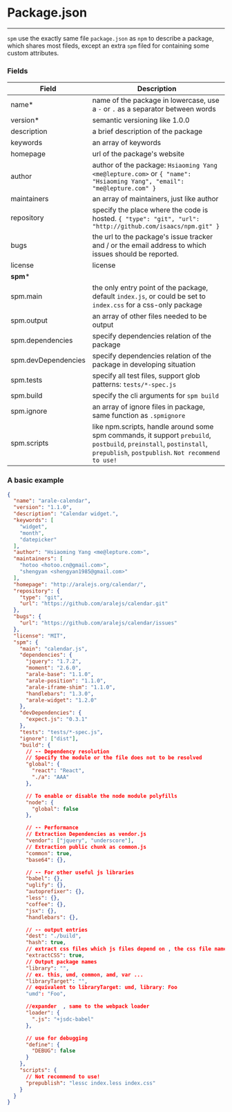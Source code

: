 # Package.json

---

`spm` use the exactly same file `package.json` as `npm` to describe a package, which shares most fileds, except an extra `spm` filed for containing some custom attributes.

### Fields

Field | Description |
------------ | ------------- |
name* | name of the package in lowercase, use a `-` or `.` as a separator between words
version* | semantic versioning like 1.0.0
description | a brief description of the package
keywords | an array of keywords
homepage | url of the package's website
author | author of the package: `Hsiaoming Yang <me@lepture.com>` or `{ "name": "Hsiaoming Yang", "email": "me@lepture.com" }`
maintainers | an array of maintainers, just like author
repository | specify the place where the code is hosted. `{ "type": "git", "url": "http://github.com/isaacs/npm.git" }`
bugs | the url to the package's issue tracker and / or the email address to which issues should be reported.
license | license
**spm*** |
spm.main | the only entry point of the package, default `index.js`, or could be set to `index.css` for a css-only package 
spm.output | an array of other files needed to be output
spm.dependencies | specify dependencies relation of the package
spm.devDependencies | specify dependencies relation of the package in developing situation
spm.tests | specify all test files, support glob patterns: `tests/*-spec.js`
spm.build | specify the cli arguments for `spm build`
spm.ignore | an array of ignore files in package, same function as `.spmignore`
spm.scripts | like npm.scripts, handle around some spm commands, it support `prebuild`, `postbuild`, `preinstall`, `postinstall`, `prepublish`, `postpublish`.  `Not recommend to use!`


### A basic example

```json
{
  "name": "arale-calendar",
  "version": "1.1.0",
  "description": "Calendar widget.",
  "keywords": [
    "widget",
    "month",
    "datepicker"
  ],
  "author": "Hsiaoming Yang <me@lepture.com>",
  "maintainers": [
    "hotoo <hotoo.cn@gmail.com>",
    "shengyan <shengyan1985@gmail.com>"
  ],
  "homepage": "http://aralejs.org/calendar/",
  "repository": {
    "type": "git",
    "url": "https://github.com/aralejs/calendar.git"
  },
  "bugs": {
    "url": "https://github.com/aralejs/calendar/issues"
  },
  "license": "MIT",
  "spm": {
    "main": "calendar.js",
    "dependencies": {
      "jquery": "1.7.2",
      "moment": "2.6.0",
      "arale-base": "1.1.0",
      "arale-position": "1.1.0",
      "arale-iframe-shim": "1.1.0",
      "handlebars": "1.3.0",
      "arale-widget": "1.2.0"
    },
    "devDependencies": {
      "expect.js": "0.3.1"
    },
    "tests": "tests/*-spec.js",
    "ignore": ["dist"],
    "build": {
      // -- Dependency resolution
      // Specify the module or the file does not to be resolved
      "global": {
        "react": "React",
        "./a": "AAA"
      },

      // To enable or disable the node module polyfills
      "node": {
        "global": false
      },

      // -- Performance
      // Extraction Dependencies as vendor.js
      "vendor": ["jquery", "underscore"],
      // Extraction public chunk as common.js
      "common": true,
      "base64": {},

      // -- For other useful js libraries
      "babel": {},
      "uglify": {},
      "autoprefixer": {},
      "less": {},
      "coffee": {},
      "jsx": {},
      "handlebars": {},

      // -- output entries
      "dest": "./build",
      "hash": true,
      // extract css files which js files depend on , the css file name is same to the js file which specified in output field
      "extractCSS": true,
      // Output package names
      "library": "",
      // ex. this, umd, common, amd, var ...
      "libraryTarget": "",
      // equivalent to libraryTarget: umd, library: Foo
      "umd": "Foo",

      //expander  , same to the webpack loader
      "loader": {
        ".js": "+jsdc-babel"
      },

      // use for debugging
      "define": {
        "DEBUG": false
      }
    },
    "scripts": {
      // Not recommend to use!
      "prepublish": "lessc index.less index.css"
    }
  }
}
```
